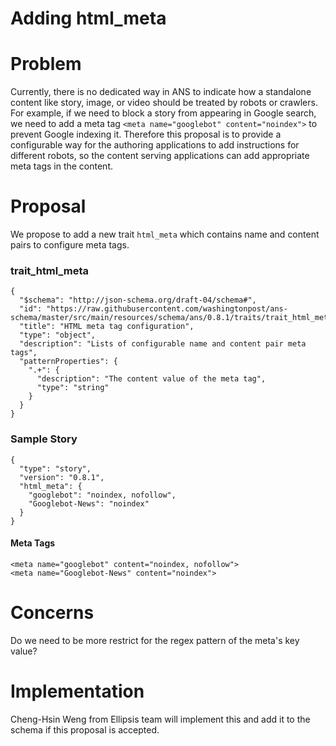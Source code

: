 # Adding html_meta

# Problem

Currently, there is no dedicated way in ANS to indicate how a standalone content like story, image, or video should be treated by robots or crawlers. For example, if we need to block a story from appearing in Google search, we need to add a meta tag `<meta name="googlebot" content="noindex">` to prevent Google indexing it. Therefore this proposal is to provide a configurable way for the authoring applications to add instructions for different robots, so the content serving applications can add appropriate meta tags in the content.

# Proposal

We propose to add a new trait `html_meta` which contains name and content pairs to configure meta tags.

### trait_html_meta

```
{
  "$schema": "http://json-schema.org/draft-04/schema#",
  "id": "https://raw.githubusercontent.com/washingtonpost/ans-schema/master/src/main/resources/schema/ans/0.8.1/traits/trait_html_meta.json",
  "title": "HTML meta tag configuration",
  "type": "object",
  "description": "Lists of configurable name and content pair meta tags",
  "patternProperties": {
    ".+": {
      "description": "The content value of the meta tag",
      "type": "string"
    }
  }
}
```

### Sample Story

```
{
  "type": "story",
  "version": "0.8.1",
  "html_meta": {
    "googlebot": "noindex, nofollow",
    "Googlebot-News": "noindex"
  }
}
```

#### Meta Tags

```
<meta name="googlebot" content="noindex, nofollow">
<meta name="Googlebot-News" content="noindex">
```


# Concerns

Do we need to be more restrict for the regex pattern of the meta's key value?

# Implementation

Cheng-Hsin Weng from Ellipsis team will implement this and add it to the schema if this proposal is accepted.
